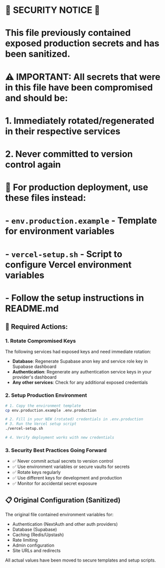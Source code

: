 # 🚨 SECURITY NOTICE 🚨
# This file previously contained exposed production secrets and has been sanitized.
# 
# ⚠️  IMPORTANT: All secrets that were in this file have been compromised and should be:
# 1. Immediately rotated/regenerated in their respective services
# 2. Never committed to version control again
# 
# 📁 For production deployment, use these files instead:
# - `env.production.example` - Template for environment variables
# - `vercel-setup.sh` - Script to configure Vercel environment variables
# - Follow the setup instructions in README.md

## 🔄 Required Actions:

### 1. Rotate Compromised Keys
The following services had exposed keys and need immediate rotation:
- **Database**: Regenerate Supabase anon key and service role key in Supabase dashboard
- **Authentication**: Regenerate any authentication service keys in your provider's dashboard
- **Any other services**: Check for any additional exposed credentials

### 2. Setup Production Environment
```bash
# 1. Copy the environment template
cp env.production.example .env.production

# 2. Fill in your NEW (rotated) credentials in .env.production
# 3. Run the Vercel setup script
./vercel-setup.sh

# 4. Verify deployment works with new credentials
```

### 3. Security Best Practices Going Forward
- ✅ Never commit actual secrets to version control
- ✅ Use environment variables or secure vaults for secrets
- ✅ Rotate keys regularly
- ✅ Use different keys for development and production
- ✅ Monitor for accidental secret exposure

## 📋 Original Configuration (Sanitized)
The original file contained environment variables for:
- Authentication (NextAuth and other auth providers)
- Database (Supabase)
- Caching (Redis/Upstash)  
- Rate limiting
- Admin configuration
- Site URLs and redirects

All actual values have been moved to secure templates and setup scripts.